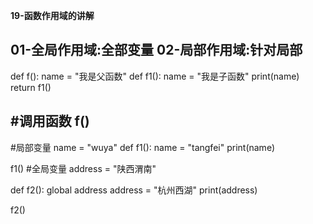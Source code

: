 **19-函数作用域的讲解**

01-全局作用域:全部变量
02-局部作用域:针对局部
------------------------------------------
def f():
	name = "我是父函数"
	def f1():
		name = "我是子函数"
		print(name)
	return f1()

#调用函数
f()
--------------------------------------

#局部变量
name = "wuya"
def f1():
	name = "tangfei"
	print(name)

f1()
#全局变量
address = "陕西渭南"

def f2():
	global address
	address = "杭州西湖"
	print(address)

f2()

